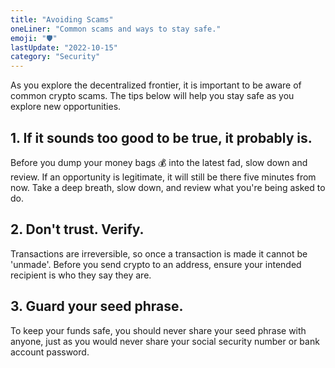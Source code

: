 ```yaml
---
title: "Avoiding Scams"
oneLiner: "Common scams and ways to stay safe."
emoji: "🛡️"
lastUpdate: "2022-10-15"
category: "Security"
---
```


As you explore the decentralized frontier, it is important to be aware of common crypto scams. The tips below will help you stay safe as you explore new opportunities.

## 1. If it sounds too good to be true, it probably is.

Before you dump your money bags 💰 into the latest fad, slow down and review. If an opportunity is legitimate, it will still be there five minutes from now. Take a deep breath, slow down, and review what you're being asked to do.

## 2. Don't trust. Verify.

Transactions are irreversible, so once a transaction is made it cannot be 'unmade'. Before you send crypto to an address, ensure your intended recipient is who they say they are.

## 3. Guard your seed phrase.

To keep your funds safe, you should never share your seed phrase with anyone, just as you would never share your social security number or bank account password.
